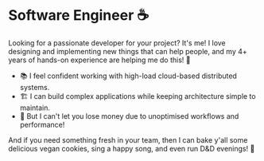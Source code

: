 # Software Engineer ☕️

Looking for a passionate developer for your project? It's me! I love designing and implementing new things that can help people, and my 4+ years of hands-on experience are helping me do this! 🚀

- 📚 I feel confident working with high-load cloud-based distributed systems.
- 🏗️ I can build complex applications while keeping architecture simple to maintain.
- 💸 But I can't let you lose money due to unoptimised workflows and performance!

And if you need something fresh in your team, then I can bake y'all some delicious vegan cookies, sing a happy song, and even run D&D evenings! 🌈
